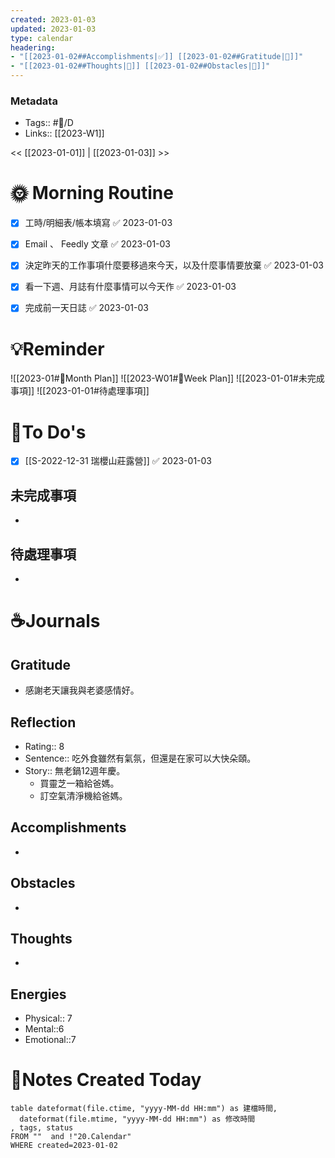 ```yaml
---
created: 2023-01-03
updated: 2023-01-03
type: calendar
headering: 
- "[[2023-01-02##Accomplishments|✅]] [[2023-01-02##Gratitude|🙏]]"
- "[[2023-01-02##Thoughts|🧠]] [[2023-01-02##Obstacles|🚧]]"
---
```

### Metadata
- Tags:: #📅/D
- Links:: [[2023-W1]]

<< [[2023-01-01]]  | [[2023-01-03]] >>

# 🌞 Morning Routine
- [x] 工時/明細表/帳本填寫 ✅ 2023-01-03
- [x] Email 、 Feedly 文章 ✅ 2023-01-03
- [x] 決定昨天的工作事項什麼要移過來今天，以及什麼事情要放棄 ✅ 2023-01-03
- [x] 看一下週、月誌有什麼事情可以今天作 ✅ 2023-01-03
- [x] 完成前一天日誌 ✅ 2023-01-03


# 💡Reminder
![[2023-01#📆Month Plan]]
![[2023-W01#📆Week Plan]]
![[2023-01-01#未完成事項]]
![[2023-01-01#待處理事項]]

# 📝To Do's
- [x] [[S-2022-12-31 瑞櫻山莊露營]] ✅ 2023-01-03

##  未完成事項
- 
## 待處理事項
- 

# ☕️Journals
## Gratitude
- 感謝老天讓我與老婆感情好。

##  Reflection
- Rating:: 8
- Sentence:: 吃外食雖然有氣氛，但還是在家可以大快朵頤。
- Story:: 無老鍋12週年慶。
	- 買靈芝一箱給爸媽。
	- 訂空氣清淨機給爸媽。

## Accomplishments
- 
## Obstacles
- 
## Thoughts
- 
## Energies
- Physical:: 7
- Mental::6
- Emotional::7

# 📑Notes Created Today

```dataview
table dateformat(file.ctime, "yyyy-MM-dd HH:mm") as 建檔時間,
  dateformat(file.mtime, "yyyy-MM-dd HH:mm") as 修改時間
, tags, status
FROM ""  and !"20.Calendar"
WHERE created=2023-01-02
```